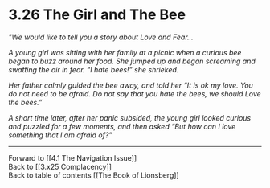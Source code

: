 # 3.26 The Girl and The Bee
_"We would like to tell you a story about Love and Fear..._

_A young girl was sitting with her family at a picnic when a curious bee began to buzz around her food. She jumped up and began screaming and swatting the air in fear. “I hate bees!” she shrieked._  

_Her father calmly guided the bee away, and told her “It is ok my love. You do not need to be afraid. Do not say that you hate the bees, we should Love the bees.”_  

_A short time later, after her panic subsided, the young girl looked curious and puzzled for a few moments, and then asked “But how can I love something that I am afraid of?”_ 

___

Forward to [[4.1 The Navigation Issue]]  
Back to [[3.x25 Complacency]]  
Back to table of contents [[The Book of Lionsberg]]  

